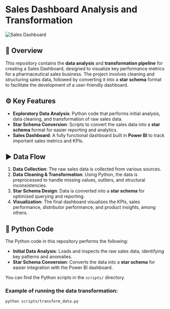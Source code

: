 # Sales Dashboard Analysis and Transformation

![Sales Dashboard](https://github.com/user-attachments/assets/25764fb1-971a-4483-a4c5-2348f1d65f01)

## :memo: Overview

This repository contains the **data analysis** and **transformation pipeline** for creating a Sales Dashboard, designed to visualize key performance metrics for a pharmaceutical sales business. The project involves cleaning and structuring sales data, followed by converting it into a **star schema** format to facilitate the development of a user-friendly dashboard.

## :gear: Key Features

- **Exploratory Data Analysis**: Python code that performs initial analysis, data cleaning, and transformation of raw sales data.
- **Star Schema Conversion**: Scripts to convert the sales data into a **star schema** format for easier reporting and analytics.
- **Sales Dashboard**: A fully functional dashboard built in **Power BI** to track important sales metrics and KPIs.

## :arrow_forward: Data Flow

1. **Data Collection**: The raw sales data is collected from various sources.
2. **Data Cleaning & Transformation**: Using Python, the data is preprocessed to handle missing values, outliers, and structural inconsistencies.
3. **Star Schema Design**: Data is converted into a **star schema** for optimized querying and reporting.
4. **Visualization**: The final dashboard visualizes the KPIs, sales performance, distributor performance, and product insights, among others.

## :snake: Python Code

The Python code in this repository performs the following:

- **Initial Data Analysis**: Loads and inspects the raw sales data, identifying key patterns and anomalies.
- **Star Schema Conversion**: Converts the data into a **star schema** for easier integration with the Power BI dashboard.

You can find the Python scripts in the `scripts/` directory.

### Example of running the data transformation:

```bash
python scripts/transform_data.py
